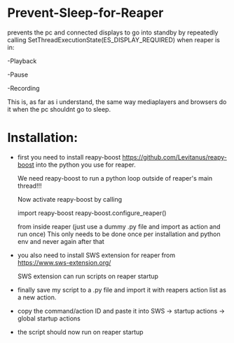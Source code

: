 # Prevent-Sleep-for-Reaper

prevents the pc and connected displays to go into standby by repeatedly calling SetThreadExecutionState(ES_DISPLAY_REQUIRED)
when reaper is in:

-Playback

-Pause 

-Recording

This is, as far as i understand, the same way mediaplayers and browsers do it when the pc shouldnt go to sleep.  

# Installation: 

- first you need to install reapy-boost https://github.com/Levitanus/reapy-boost into the python you use for reaper.
  
  We need reapy-boost to run a python loop outside of reaper's main thread!!!
  
  Now activate reapy-boost by calling

  import reapy-boost
  reapy-boost.configure_reaper()

  from inside reaper (just use a dummy .py file and import as action and run once)
  This only needs to be done once per installation and python env and never again after that
  

- you also need to install SWS extension for reaper from https://www.sws-extension.org/

  SWS extension can run scripts on reaper startup
  

- finally save my script to a .py file and import it with reapers action list as a new action.

- copy the command/action ID and paste it into SWS -> startup actions -> global startup actions

- the script should now run on reaper startup


